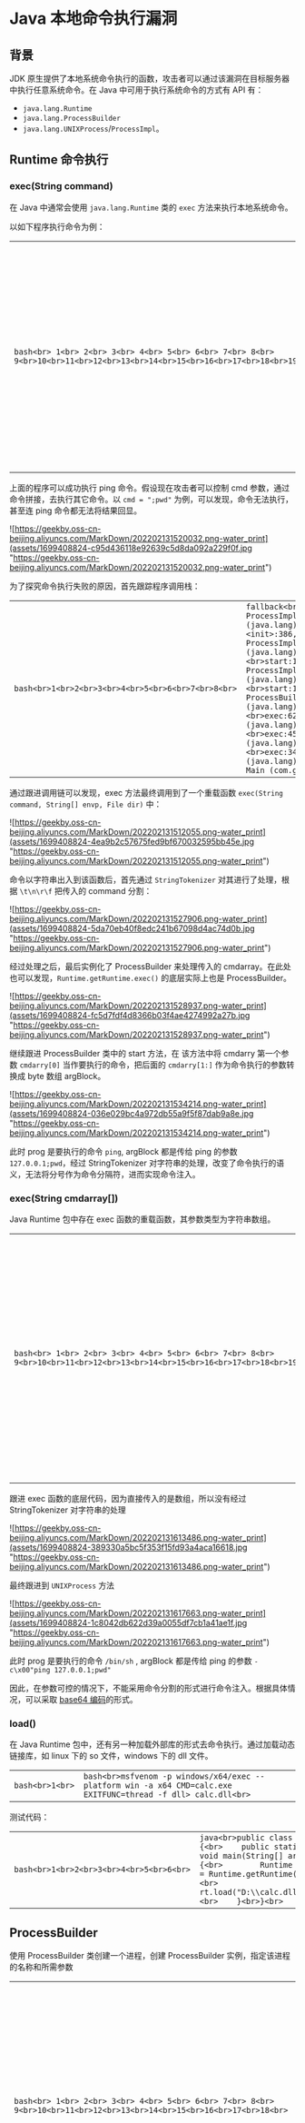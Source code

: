 
# [](#java-%E6%9C%AC%E5%9C%B0%E5%91%BD%E4%BB%A4%E6%89%A7%E8%A1%8C%E6%BC%8F%E6%B4%9E)Java 本地命令执行漏洞

## [](#%E8%83%8C%E6%99%AF)背景

JDK 原生提供了本地系统命令执行的函数，攻击者可以通过该漏洞在目标服务器中执行任意系统命令。在 Java 中可用于执行系统命令的方式有 API 有：

-   `java.lang.Runtime`
-   `java.lang.ProcessBuilder`
-   `java.lang.UNIXProcess`/`ProcessImpl`。

## [](#runtime-%E5%91%BD%E4%BB%A4%E6%89%A7%E8%A1%8C)Runtime 命令执行

### [](#execstring-command)exec(String command)

在 Java 中通常会使用 `java.lang.Runtime` 类的 `exec` 方法来执行本地系统命令。

以如下程序执行命令为例：

|     |     |     |
| --- | --- | --- |
| ```bash<br> 1<br> 2<br> 3<br> 4<br> 5<br> 6<br> 7<br> 8<br> 9<br>10<br>11<br>12<br>13<br>14<br>15<br>16<br>17<br>18<br>19<br>20<br>``` | ```java<br>package com.geekby;<br><br>import java.io.BufferedReader;<br>import java.io.IOException;<br>import java.io.InputStream;<br>import java.io.InputStreamReader;<br><br>public class Main {<br><br>    public static void main(String[] args) throws IOException {<br>        String cmd = "";<br>        Process p = Runtime.getRuntime().exec("ping 127.0.0.1" + cmd);<br>        InputStream fis = p.getInputStream();<br>        BufferedReader br = new BufferedReader(new InputStreamReader(fis));<br>        String line = null;<br>        while ((line = br.readLine()) != null) {<br>            System.out.println(line);<br>        }<br>    }<br>}<br>``` |

上面的程序可以成功执行 ping 命令。假设现在攻击者可以控制 cmd 参数，通过命令拼接，去执行其它命令。以 `cmd = ";pwd"` 为例，可以发现，命令无法执行，甚至连 ping 命令都无法将结果回显。

![https://geekby.oss-cn-beijing.aliyuncs.com/MarkDown/202202131520032.png-water_print](assets/1699408824-c95d436118e92639c5d8da092a229f0f.jpg "https://geekby.oss-cn-beijing.aliyuncs.com/MarkDown/202202131520032.png-water_print")

为了探究命令执行失败的原因，首先跟踪程序调用栈：

|     |     |     |
| --- | --- | --- |
| ```bash<br>1<br>2<br>3<br>4<br>5<br>6<br>7<br>8<br>``` | ```fallback<br>create:-1, ProcessImpl (java.lang)<br><init>:386, ProcessImpl (java.lang)<br>start:137, ProcessImpl (java.lang)<br>start:1029, ProcessBuilder (java.lang)<br>exec:620, Runtime (java.lang)<br>exec:450, Runtime (java.lang)<br>exec:347, Runtime (java.lang)<br>main:8, Main (com.geekby)<br>``` |

通过跟进调用链可以发现，exec 方法最终调用到了一个重载函数 `exec(String command, String[] envp, File dir)` 中：

![https://geekby.oss-cn-beijing.aliyuncs.com/MarkDown/202202131512055.png-water_print](assets/1699408824-4ea9b2c57675fed9bf670032595bb45e.jpg "https://geekby.oss-cn-beijing.aliyuncs.com/MarkDown/202202131512055.png-water_print")

命令以字符串出入到该函数后，首先通过 `StringTokenizer` 对其进行了处理，根据 `\t\n\r\f` 把传入的 command 分割：

![https://geekby.oss-cn-beijing.aliyuncs.com/MarkDown/202202131527906.png-water_print](assets/1699408824-5da70eb40f8edc241b67098d4ac74d0b.jpg "https://geekby.oss-cn-beijing.aliyuncs.com/MarkDown/202202131527906.png-water_print")

经过处理之后，最后实例化了 ProcessBuilder 来处理传入的 cmdarray。在此处也可以发现，`Runtime.getRuntime.exec()` 的底层实际上也是 ProcessBuilder。

![https://geekby.oss-cn-beijing.aliyuncs.com/MarkDown/202202131528937.png-water_print](assets/1699408824-fc5d7fdf4d8366b03f4ae4274992a27b.jpg "https://geekby.oss-cn-beijing.aliyuncs.com/MarkDown/202202131528937.png-water_print")

继续跟进 ProcessBuilder 类中的 start 方法，在 该方法中将 cmdarry 第一个参数 `cmdarry[0]` 当作要执行的命令，把后面的 `cmdarry[1:]` 作为命令执行的参数转换成 byte 数组 argBlock。

![https://geekby.oss-cn-beijing.aliyuncs.com/MarkDown/202202131534214.png-water_print](assets/1699408824-036e029bc4a972db55a9f5f87dab9a8e.jpg "https://geekby.oss-cn-beijing.aliyuncs.com/MarkDown/202202131534214.png-water_print")

此时 prog 是要执行的命令 `ping`, argBlock 都是传给 ping 的参数 `127.0.0.1;pwd`，经过 StringTokenizer 对字符串的处理，改变了命令执行的语义，无法将分号作为命令分隔符，进而实现命令注入。

### [](#execstring-cmdarray)exec(String cmdarray\[\])

Java Runtime 包中存在 exec 函数的重载函数，其参数类型为字符串数组。

|     |     |     |
| --- | --- | --- |
| ```bash<br> 1<br> 2<br> 3<br> 4<br> 5<br> 6<br> 7<br> 8<br> 9<br>10<br>11<br>12<br>13<br>14<br>15<br>16<br>17<br>18<br>19<br>20<br>``` | ```java<br>package com.geekby;<br><br>import java.io.BufferedReader;<br>import java.io.IOException;<br>import java.io.InputStream;<br>import java.io.InputStreamReader;<br><br>public class Main {<br><br>    public static void main(String[] args) throws IOException {<br>        String cmd = ";pwd";<br>        Process p = Runtime.getRuntime().exec(new String[]{"/bin/sh", "-c", cmd});<br>        InputStream fis = p.getInputStream();<br>        BufferedReader br = new BufferedReader(new InputStreamReader(fis));<br>        String line = null;<br>        while ((line = br.readLine()) != null) {<br>            System.out.println(line);<br>        }<br>    }<br>}<br>``` |

跟进 exec 函数的底层代码，因为直接传入的是数组，所以没有经过 StringTokenizer 对字符串的处理

![https://geekby.oss-cn-beijing.aliyuncs.com/MarkDown/202202131613486.png-water_print](assets/1699408824-389330a5bc5f353f15fd93a4aca16618.jpg "https://geekby.oss-cn-beijing.aliyuncs.com/MarkDown/202202131613486.png-water_print")

最终跟进到 `UNIXProcess` 方法

![https://geekby.oss-cn-beijing.aliyuncs.com/MarkDown/202202131617663.png-water_print](assets/1699408824-1c8042db622d39a0055df7cb1a41ae1f.jpg "https://geekby.oss-cn-beijing.aliyuncs.com/MarkDown/202202131617663.png-water_print")

此时 prog 是要执行的命令 `/bin/sh` , argBlock 都是传给 ping 的参数 `-c\x00"ping 127.0.0.1;pwd"`

因此，在参数可控的情况下，不能采用命令分割的形式进行命令注入。根据具体情况，可以采取 [base64 编码](https://www.jackson-t.ca/runtime-exec-payloads.html)的形式。

### [](#load)load()

在 Java Runtime 包中，还有另一种加载外部库的形式去命令执行。通过加载动态链接库，如 linux 下的 so 文件，windows 下的 dll 文件。

|     |     |     |
| --- | --- | --- |
| ```bash<br>1<br>``` | ```bash<br>msfvenom -p windows/x64/exec --platform win -a x64 CMD=calc.exe EXITFUNC=thread -f dll> calc.dll<br>``` |

测试代码：

|     |     |     |
| --- | --- | --- |
| ```bash<br>1<br>2<br>3<br>4<br>5<br>6<br>``` | ```java<br>public class RCE {<br>    public static void main(String[] args) {<br>        Runtime rt = Runtime.getRuntime();<br>        rt.load("D:\\calc.dll");<br>    }<br>}<br>``` |

## [](#processbuilder)ProcessBuilder

使用 ProcessBuilder 类创建一个进程，创建 ProcessBuilder 实例，指定该进程的名称和所需参数

|     |     |     |
| --- | --- | --- |
| ```bash<br> 1<br> 2<br> 3<br> 4<br> 5<br> 6<br> 7<br> 8<br> 9<br>10<br>11<br>12<br>13<br>14<br>15<br>16<br>17<br>18<br>``` | ```java<br>package com.geekby;<br><br>import java.io.IOException;<br><br>public class Main {<br><br>    public static void main(String[] args) throws IOException {<br>        String cmd = ";pwd";<br>        ProcessBuilder pb = new ProcessBuilder("ping", "127.0.0.1", cmd);<br>        Process process = pb.start();<br>        InputStream fis = process.getInputStream();<br>        BufferedReader br = new BufferedReader(new InputStreamReader(fis));<br>        String line = null;<br>        while ((line = br.readLine()) != null) {<br>            System.out.println(line);<br>        }<br>    }<br>}<br>``` |

调用栈：

|     |     |     |
| --- | --- | --- |
| ```bash<br>1<br>2<br>3<br>4<br>5<br>``` | ```fallback<br>create:-1, ProcessImpl (java.lang)<br><init>:386, ProcessImpl (java.lang)<br>start:137, ProcessImpl (java.lang)<br>start:1029, ProcessBuilder (java.lang)<br>main:8, Main (com.geekby)<br>``` |

通过分析调用栈可以发现，ProcessBuilder 在底层调用的逻辑与 Runtime.getRuntime.exec 逻辑相似，在此不做赘述。

## [](#processimpl)ProcessImpl

由于 ProcessImpl 的构造函数是 private 属性的，因此，需要用反射的方式调用其静态方法 start。

![https://geekby.oss-cn-beijing.aliyuncs.com/MarkDown/202202131653031.png-water_print](assets/1699408824-c74952f09bc7026e15ee54b20953e6ca.jpg "https://geekby.oss-cn-beijing.aliyuncs.com/MarkDown/202202131653031.png-water_print")

|     |     |     |
| --- | --- | --- |
| ```bash<br> 1<br> 2<br> 3<br> 4<br> 5<br> 6<br> 7<br> 8<br> 9<br>10<br>11<br>12<br>13<br>14<br>15<br>16<br>17<br>``` | ```java<br>package com.geekby;<br><br>import java.io.IOException;<br>import java.lang.reflect.InvocationTargetException;<br>import java.lang.reflect.Method;<br>import java.util.Map;<br><br>public class Main {<br><br>    public static void main(String[] args) throws IOException, ClassNotFoundException, InvocationTargetException, IllegalAccessException, NoSuchMethodException {<br>        Class clazz = Class.forName("java.lang.ProcessImpl");<br>        Method start = clazz.getDeclaredMethod("start", String[].class, Map.class, String.class, ProcessBuilder.Redirect[].class, boolean.class);<br>        start.setAccessible(true);<br>        start.invoke(null, (Object) new String[]{"open", "-a", "Calculator"}, null, null, null, false);<br>    }<br>}<br>``` |

调用栈：

|     |     |     |
| --- | --- | --- |
| ```bash<br>1<br>2<br>3<br>4<br>5<br>6<br>7<br>8<br>``` | ```fallback<br>create:-1, ProcessImpl (java.lang)<br><init>:386, ProcessImpl (java.lang)<br>start:137, ProcessImpl (java.lang)<br>invoke0:-1, NativeMethodAccessorImpl (sun.reflect)<br>invoke:62, NativeMethodAccessorImpl (sun.reflect)<br>invoke:43, DelegatingMethodAccessorImpl (sun.reflect)<br>invoke:498, Method (java.lang.reflect)<br>main:14, main (com.geekby)<br>``` |

## [](#%E9%98%B2%E5%BE%A1)防御

本地命令执行是一种非常高风险的漏洞，在任何时候都应当非常谨慎的使用，在业务中如果使用到了本地系统命令那么应当禁止接收用户传入参数。在很多时候攻击者会利用某些漏洞（如：Struts2、反序列化等）来攻击我们的业务系统，最终利用 Java 本地命令执行达到控制 Web 服务器的目的。这种情况下用户执行的系统命令对我们来说就不再受控制了，我们除了可以配置`SecurityManager`规则限制命令执行以外，还可以使用 RASP 来防御本地命令执行就显得更加的便捷可靠。

### [](#rasp-%E9%98%B2%E5%BE%A1-java-%E6%9C%AC%E5%9C%B0%E5%91%BD%E4%BB%A4%E6%89%A7%E8%A1%8C)RASP 防御 Java 本地命令执行

在 Java 底层执行系统命令的 API 是 `java.lang.UNIXProcess/ProcessImpl#forkAndExec` 方法，`forkAndExec` 是一个 native 方法，如果想要 Hook 该方法需要使用 Agent 机制中的 `Can-Set-Native-Method-Prefix`，为 `forkAndExec` 设置一个别名，如：`__RASP__forkAndExec`，然后重写`__RASP__forkAndExec` 方法逻辑，即可实现对原 `forkAndExec` 方法 Hook。

|     |     |     |
| --- | --- | --- |
| ```bash<br> 1<br> 2<br> 3<br> 4<br> 5<br> 6<br> 7<br> 8<br> 9<br>10<br>11<br>12<br>13<br>14<br>15<br>16<br>17<br>18<br>19<br>20<br>21<br>22<br>23<br>24<br>25<br>26<br>27<br>28<br>29<br>30<br>31<br>``` | ```java<br>/**<br> * Hook Windows系统 ProcessImpl 类构造方法<br> */<br>@RASPMethodHook(<br>      className = "java.lang.ProcessImpl", methodName = CONSTRUCTOR_INIT,<br>      methodArgsDesc = ".*", methodDescRegexp = true<br>)<br>public static class ProcessImplHook extends RASPMethodAdvice {<br><br>   @Override<br>   public RASPHookResult<?> onMethodEnter() {<br>      try {<br>         String[] commands = null;<br><br>         // JDK9+的API参数不一样！<br>         if (getArg(0) instanceof String[]) {<br>            commands = getArg(0);<br>         } else if (getArg(0) instanceof byte[]) {<br>            commands = new String[]{new String((byte[]) getArg(0))};<br>         }<br><br>         // 检测执行的命令合法性<br>         return LocalCommandHookHandler.processCommand(commands, getThisObject(), this);<br>      } catch (Exception e) {<br>         RASPLogger.log(AGENT_NAME + "处理ProcessImpl异常:" + e, e);<br>      }<br><br>      return new RASPHookResult<?>(RETURN);<br>   }<br><br>}<br>``` |
